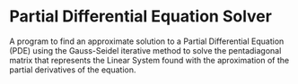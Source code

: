 # Partial Differential Equation Solver
A program to find an approximate solution to a Partial Differential Equation (PDE) using the Gauss-Seidel iterative method to solve the pentadiagonal matrix that represents the Linear System found with the aproximation of the partial derivatives of the equation.
